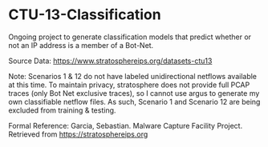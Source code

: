 # CTU-13-Classification
Ongoing project to generate classification models that predict whether or not an IP address is a member of a Bot-Net.

Source Data: https://www.stratosphereips.org/datasets-ctu13

Note: Scenarios 1 & 12 do not have labeled unidirectional netflows available at this time. To maintain privacy, stratosphere does not provide full PCAP traces (only Bot Net exclusive traces), so I cannot use argus to generate my own classifiable netflow files. As such, Scenario 1 and Scenario 12 are being excluded from training & testing.

Formal Reference:
Garcia, Sebastian. Malware Capture Facility Project. Retrieved from https://stratosphereips.org
